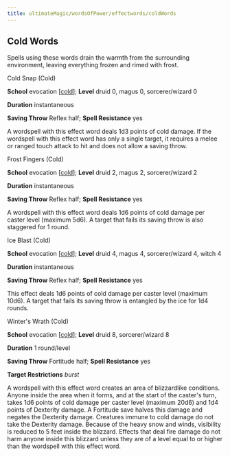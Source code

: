 ```yaml
---
title: ultimateMagic/wordsOfPower/effectwords/coldWords
---
```

## Cold Words

Spells using these words drain the warmth from the surrounding environment, leaving everything frozen and rimed with frost.

Cold Snap (Cold)

**School** evocation [[cold](monsters/creatureTypes.md#_cold-subtype)]; **Level** druid 0, magus 0, sorcerer/wizard 0

**Duration** instantaneous

**Saving Throw** Reflex half; **Spell Resistance** yes

A wordspell with this effect word deals 1d3 points of cold damage. If the wordspell with this effect word has only a single target, it requires a melee or ranged touch attack to hit and does not allow a saving throw.

Frost Fingers (Cold)

**School** evocation [[cold](monsters/creatureTypes.md#_cold-subtype)]; **Level** druid 2, magus 2, sorcerer/wizard 2

**Duration** instantaneous

**Saving Throw** Reflex half; **Spell Resistance** yes

A wordspell with this effect word deals 1d6 points of cold damage per caster level (maximum 5d6). A target that fails its saving throw is also staggered for 1 round.

Ice Blast (Cold)

**School** evocation [[cold](monsters/creatureTypes.md#_cold-subtype)]; **Level** druid 4, magus 4, sorcerer/wizard 4, witch 4

**Duration** instantaneous

**Saving Throw** Reflex half; **Spell Resistance** yes

This effect deals 1d6 points of cold damage per caster level (maximum 10d6). A target that fails its saving throw is entangled by the ice for 1d4 rounds.

Winter's Wrath (Cold)

**School** evocation [[cold](monsters/creatureTypes.md#_cold-subtype)]; **Level** druid 8, sorcerer/wizard 8

**Duration** 1 round/level

**Saving Throw** Fortitude half; **Spell Resistance** yes

**Target Restrictions** _burst_

A wordspell with this effect word creates an area of blizzardlike conditions. Anyone inside the area when it forms, and at the start of the caster's turn, takes 1d6 points of cold damage per caster level (maximum 20d6) and 1d4 points of Dexterity damage. A Fortitude save halves this damage and negates the Dexterity damage. Creatures immune to cold damage do not take the Dexterity damage. Because of the heavy snow and winds, visibility is reduced to 5 feet inside the blizzard. Effects that deal fire damage do not harm anyone inside this blizzard unless they are of a level equal to or higher than the wordspell with this effect word.

